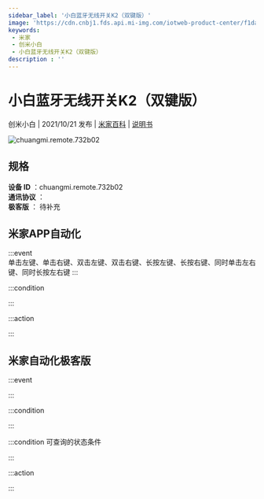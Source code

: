 ```yaml
---
sidebar_label: '小白蓝牙无线开关K2（双键版）'
image: 'https://cdn.cnbj1.fds.api.mi-img.com/iotweb-product-center/f1da271e098b6a3b6d1a07be579a7692_1629970848442.png?GalaxyAccessKeyId=AKVGLQWBOVIRQ3XLEW&Expires=9223372036854775807&Signature=gvSYO5QPU0VzAxsYx6hXleQtvBo='
keywords: 
 - 米家
 - 创米小白
 - 小白蓝牙无线开关K2（双键版）
description : ''
---
```

# 小白蓝牙无线开关K2（双键版）

创米小白 | 2021/10/21 发布 | [米家百科](https://home.mi.com/webapp/content/baike/product/index.html?model=chuangmi.remote.732b02) | [说明书](https://home.mi.com/views/introduction.html?model=chuangmi.remote.732b02&region=cn)

![chuangmi.remote.732b02](https://cdn.cnbj1.fds.api.mi-img.com/iotweb-product-center/f1da271e098b6a3b6d1a07be579a7692_1629970848442.png?GalaxyAccessKeyId=AKVGLQWBOVIRQ3XLEW&Expires=9223372036854775807&Signature=gvSYO5QPU0VzAxsYx6hXleQtvBo=)

## 规格  
> 
**设备 ID** ：chuangmi.remote.732b02  
**通讯协议** ：  
**极客版**  ： 待补充 


## 米家APP自动化  

:::event  
单击左键、单击右键、双击左键、双击右键、长按左键、长按右键、同时单击左右键、同时长按左右键
:::

:::condition  

:::

:::action   

:::

## 米家自动化极客版  

:::event  

:::

:::condition  

:::

:::condition 可查询的状态条件  

:::

:::action  

:::

        
